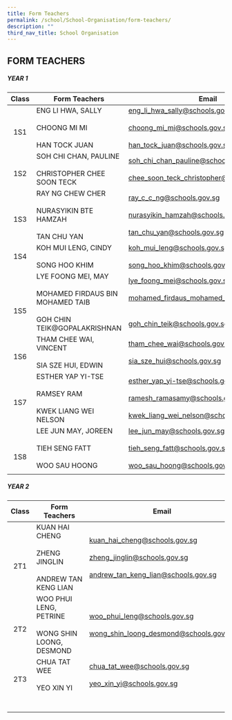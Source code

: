 ```yaml
---
title: Form Teachers
permalink: /school/School-Organisation/form-teachers/
description: ""
third_nav_title: School Organisation
---
```

## FORM TEACHERS

##### YEAR 1

| Class  | Form Teachers  | Email  |
|:-:|---|---|
| <br>1S1  | ENG LI HWA, SALLY<br><br>CHOONG MI MI<br><br>HAN TOCK JUAN  | [eng\_li\_hwa\_sally@schools.gov.sg](mailto:eng_li_hwa_sally@schools.gov.sg)<br><br>[choong\_mi\_mi@schools.gov.sg](mailto:choong_mi_mi@schools.gov.sg)<br><br>[han\_tock\_juan@schools.gov.sg](mailto:han_tock_juan@schools.gov.sg)  |
| <br>1S2  | SOH CHI CHAN, PAULINE<br><br>CHRISTOPHER CHEE SOON TECK  | [soh\_chi\_chan\_pauline@schools.gov.sg](mailto:soh_chi_chan_pauline@schools.gov.sg)<br><br>[chee\_soon\_teck\_christopher@schools.gov.sg](mailto:chee_soon_teck_christopher@schools.gov.sg)  |
| <br>1S3  | RAY NG CHEW CHER<br><br>NURASYIKIN BTE HAMZAH<br><br>TAN CHU YAN  | [ray\_c\_c\_ng@schools.gov.sg](mailto:ray_c_c_ng@schools.gov.sg)<br><br>[nurasyikin\_hamzah@schools.gov.sg](mailto:nurasyikin_hamzah@schools.gov.sg)<br><br>[tan\_chu\_yan@schools.gov.sg](mailto:tan_chu_yan@schools.gov.sg)  |
| 1S4  | KOH MUI LENG, CINDY<br><br>SONG HOO KHIM  | [koh\_mui\_leng@schools.gov.sg](mailto:koh_mui_leng@schools.gov.sg)<br><br>[song\_hoo\_khim@schools.gov.sg](mailto:song_hoo_khim@schools.gov.sg)  |
| <br><br>1S5  | LYE FOONG MEI, MAY<br><br>MOHAMED FIRDAUS BIN MOHAMED TAIB<br><br>GOH CHIN TEIK@GOPALAKRISHNAN  | [lye\_foong\_mei@schools.gov.sg](mailto:lye_foong_mei@schools.gov.sg)<br><br>[mohamed\_firdaus\_mohamed\_ta@schools.gov.sg](mailto:mohamed_firdaus_mohamed_ta@schools.gov.sg)<br><br><br>[goh\_chin\_teik@schools.gov.sg](mailto:goh_chin_teik@schools.gov.sg)  |
| <br>1S6  | THAM CHEE WAI, VINCENT<br><br> SIA SZE HUI, EDWIN  | [tham\_chee\_wai@schools.gov.sg](mailto:tham_chee_wai@schools.gov.sg)<br><br>[sia\_sze\_hui@schools.gov.sg](mailto:sia_sze_hui@schools.gov.sg)  |
| <br>1S7  | ESTHER YAP YI-TSE<br><br> RAMSEY RAM<br><br> KWEK LIANG WEI NELSON  | [esther\_yap\_yi-tse@schools.gov.sg](mailto:esther_yap_yi-tse@schools.gov.sg)<br><br>[ramesh\_ramasamy@schools.gov.sg](mailto:ramesh_ramasamy@schools.gov.sg)<br><br>[kwek\_liang\_wei\_nelson@schools.gov.sg](mailto:kwek_liang_wei_nelson@schools.gov.sg)  |
| <br><br>1S8  | LEE JUN MAY, JOREEN<br><br> TIEH SENG FATT <br><br> WOO SAU HOONG  | [lee\_jun\_may@schools.gov.sg](mailto:lee_jun_may@schools.gov.sg)<br><br>[tieh\_seng\_fatt@schools.gov.sg](mailto:tieh_seng_fatt@schools.gov.sg)<br><br>[woo\_sau\_hoong@schools.gov.sg](mailto:woo_sau_hoong@schools.gov.sg)  |
|   |   |   |

##### YEAR 2

| Class  | Form Teachers  | Email  |
|:-:|---|---|
| <br><br>2T1  | KUAN HAI CHENG<br><br> ZHENG JINGLIN <br><br>ANDREW TAN KENG LIAN  | [kuan\_hai\_cheng@schools.gov.sg](mailto:kuan_hai_cheng@schools.gov.sg)<br><br> [zheng\_jinglin@schools.gov.sg](mailto:zheng_jinglin@schools.gov.sg) <br><br>[andrew\_tan\_keng\_lian@schools.gov.sg](mailto:andrew_tan_keng_lian@schools.gov.sg)  |
| <br>2T2  | WOO PHUI LENG, PETRINE <br><br> WONG SHIN LOONG, DESMOND  | [woo\_phui\_leng@schools.gov.sg](mailto:woo_phui_leng@schools.gov.sg) <br><br>[wong\_shin\_loong\_desmond@schools.gov.sg](mailto:wong_shin_loong_desmond@schools.gov.sg)  |
| <br>2T3  | CHUA TAT WEE <br><br>YEO XIN YI  | [chua\_tat\_wee@schools.gov.sg](mailto:chua_tat_wee@schools.gov.sg)<br><br> [yeo\_xin\_yi@schools.gov.sg](mailto:yeo_xin_yi@schools.gov.sg)  |
|   |   |   |
|   |   |   |
|   |   |   |
|   |   |   |
|   |   |   |
|   |   |   |
|   |   |   |